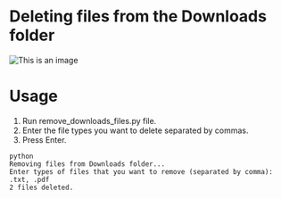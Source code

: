 # Deleting files from the Downloads folder

![This is an image](https://myoctocat.com/assets/images/base-octocat.svg)

<h1 align="left">Usage</h1>

<ol>
  <li>Run remove_downloads_files.py file.</li>
  <li>Enter the file types you want to delete separated by commas.</li>
  <li>Press Enter.</li>

</ol>


<pre><code>python
Removing files from Downloads folder...
Enter types of files that you want to remove (separated by comma): .txt, .pdf
2 files deleted.
</code></pre>
